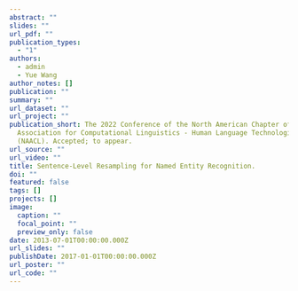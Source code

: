```yaml
---
abstract: ""
slides: ""
url_pdf: ""
publication_types:
  - "1"
authors:
  - admin
  - Yue Wang
author_notes: []
publication: ""
summary: ""
url_dataset: ""
url_project: ""
publication_short: The 2022 Conference of the North American Chapter of the
  Association for Computational Linguistics - Human Language Technologies,
  (NAACL). Accepted; to appear.
url_source: ""
url_video: ""
title: Sentence-Level Resampling for Named Entity Recognition.
doi: ""
featured: false
tags: []
projects: []
image:
  caption: ""
  focal_point: ""
  preview_only: false
date: 2013-07-01T00:00:00.000Z
url_slides: ""
publishDate: 2017-01-01T00:00:00.000Z
url_poster: ""
url_code: ""
---
```

